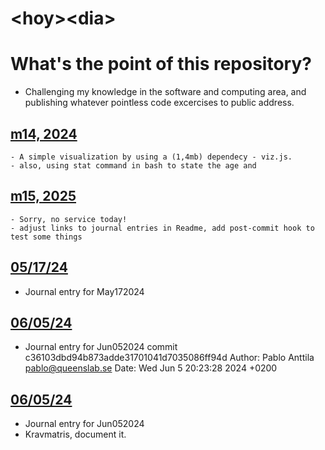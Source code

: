# &lt;hoy&gt;&lt;dia&gt;

# What's the point of this repository?

- Challenging my knowledge in the software and computing area, and publishing whatever pointless code excercises to public address.

## [m14, 2024](/m1424)
    - A simple visualization by using a (1,4mb) dependecy - viz.js.
    - also, using stat command in bash to state the age and


## [m15, 2025](/m1525)
    - Sorry, no service today!
    - adjust links to journal entries in Readme, add post-commit hook to test some things

## [05/17/24](/May172024/)
   - Journal entry for May172024


## [06/05/24](/Jun052024/)
   - Journal entry for Jun052024
commit c36103dbd94b873adde31701041d7035086ff94d
Author: Pablo Anttila <pablo@queenslab.se>
Date:   Wed Jun 5 20:23:28 2024 +0200

## [06/05/24](/Jun052024/)
   - Journal entry for Jun052024
   - Kravmatris, document it.